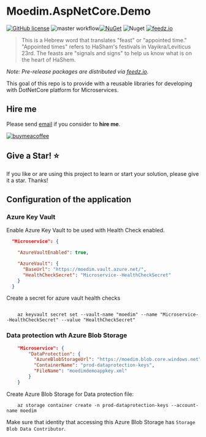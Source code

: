 # Moedim.AspNetCore.Demo

[![GitHub license](https://img.shields.io/badge/license-MIT-blue.svg?style=flat-square)](https://raw.githubusercontent.com/kdcllc/Moedim.Microservices/master/LICENSE)
![master workflow](https://github.com/kdcllc/Moedim.Microservices/actions/workflows/master.yml/badge.svg)[![NuGet](https://img.shields.io/nuget/v/Moedim.Microservices.svg)](https://www.nuget.org/packages?q=Moedim.Microservices)
![Nuget](https://img.shields.io/nuget/dt/Moedim.Microservices)
[![feedz.io](https://img.shields.io/badge/endpoint.svg?url=https://f.feedz.io/kdcllc/moedim/shield/Moedim.Microservices/latest)](https://f.feedz.io/kdcllc/moedim/packages/Moedim.Microservices/latest/download)

> This is a Hebrew word that translates "feast" or "appointed time."
> "Appointed times" refers to HaSham's festivals in Vayikra/Leviticus 23rd.
> The feasts are "signals and signs" to help us know what is on the heart of HaShem.

_Note: Pre-release packages are distributed via [feedz.io](https://f.feedz.io/kdcllc/moedim/nuget/index.json)._

This goal of this repo is to provide with a reusable libraries for developing with DotNetCore platform for Microservices.

## Hire me

Please send [email](mailto:kingdavidconsulting@gmail.com) if you consider to **hire me**.

[![buymeacoffee](https://www.buymeacoffee.com/assets/img/custom_images/orange_img.png)](https://www.buymeacoffee.com/vyve0og)

## Give a Star! :star:

If you like or are using this project to learn or start your solution, please give it a star. Thanks!

## Configuration of the application

### Azure Key Vault

Enable Azure Key Vault to be used with Health Check enabled.

```json
  "Microservice": {

    "AzureVaultEnabled": true,

    "AzureVault": {
      "BaseUrl": "https://moedim.vault.azure.net/",
      "HealthCheckSecret": "Microservice--HealthCheckSecret"
    }
  }
```

Create a secret for azure vault health checks

```azurecli

    az keyvault secret set --vault-name "moedim" --name "Microservice--HealthCheckSecret" --value "HealthCheckSecret"
```

### Data protection wth Azure Blob Storage

```json
    "Microservice": {
        "DataProtection": {
          "AzureBlobStorageUrl": "https://moedim.blob.core.windows.net",
          "ContainerName": "prod-dataprotection-keys",
          "FileName": "moedimdemoappkey.xml"
        }
    }
```

Create Azure Blob Storage for Data protection file:

```azurecli
    az storage container create -n prod-dataprotection-keys --account-name moedim
```

Make sure that identity that accessing this Azure Blob Storage has `Storage Blob Data Contributor`.
